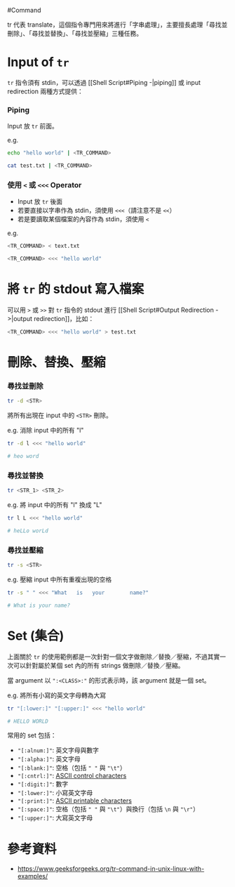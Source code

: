 #Command 

tr 代表 translate，這個指令專門用來將進行「字串處理」，主要擅長處理「尋找並刪除」、「尋找並替換」、「尋找並壓縮」三種任務。

# Input of `tr`

`tr` 指令須有 stdin，可以透過 [[Shell Script#Piping -|piping]] 或 input redirection 兩種方式提供：

### Piping

Input 放 `tr` 前面。

e.g.

```sh
echo "hello world" | <TR_COMMAND>

cat test.txt | <TR_COMMAND>
```

### 使用 `<` 或 `<<<` Operator

- Input 放 `tr` 後面
- 若要直接以字串作為 stdin，須使用 `<<<`（請注意不是 `<<`）
- 若是要讀取某個檔案的內容作為 stdin，須使用 `<`

e.g.

```sh
<TR_COMMAND> < text.txt

<TR_COMMAND> <<< "hello world"
```

# 將 `tr` 的 stdout 寫入檔案

可以用 `>` 或 `>>` 對 `tr` 指令的 stdout 進行 [[Shell Script#Output Redirection - >|output redirection]]，比如：

```sh
<TR_COMMAND> <<< "hello world" > test.txt
```

# 刪除、替換、壓縮

### 尋找並刪除

```sh
tr -d <STR>
```

將所有出現在 input 中的 `<STR>` 刪除。

e.g. 消除 input 中的所有 "l"

```bash
tr -d l <<< "hello world"

# heo word
```

### 尋找並替換

```sh
tr <STR_1> <STR_2>
```

e.g. 將 input 中的所有 "l" 換成 "L"

```bash
tr l L <<< "hello world"

# heLLo worLd
```

### 尋找並壓縮

```sh
tr -s <STR>
```

e.g. 壓縮 input 中所有重複出現的空格

```bash
tr -s " " <<< "What   is   your        name?"

# What is your name?
```

# Set (集合)

上面關於 `tr` 的使用範例都是一次針對一個文字做刪除／替換／壓縮，不過其實一次可以針對屬於某個 set 內的所有 strings 做刪除／替換／壓縮。

當 argument 以 `":<CLASS>:"` 的形式表示時，該 argument 就是一個 set。

e.g. 將所有小寫的英文字母轉為大寫

```bash
tr "[:lower:]" "[:upper:]" <<< "hello world"

# HELLO WORLD
```

常用的 set 包括：

- `"[:alnum:]"`: 英文字母與數字
- `"[:alpha:]"`: 英文字母
- `"[:blank:]"`: 空格（包括 `" "` 與 `"\t"`）
- `"[:cntrl:]"`: [ASCII control characters](https://www.ascii-code.com/)
- `"[:digit:]"`: 數字
- `"[:lower:]"`: 小寫英文字母
- `"[:print:]"`: [ASCII printable characters](https://www.ascii-code.com/)
- `"[:space:]"`: 空格（包括 `" "` 與 `"\t"`）與換行（包括 `\n` 與 `"\r"`）
- `"[:upper:]"`: 大寫英文字母

# 參考資料

- <https://www.geeksforgeeks.org/tr-command-in-unix-linux-with-examples/>
